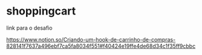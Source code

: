 # shoppingcart

link para o desafio

https://www.notion.so/Criando-um-hook-de-carrinho-de-compras-828141f7637a496ebf7ca5fa8034f551#f40424e19ffe4de68d34c1f35ff9cbbc
